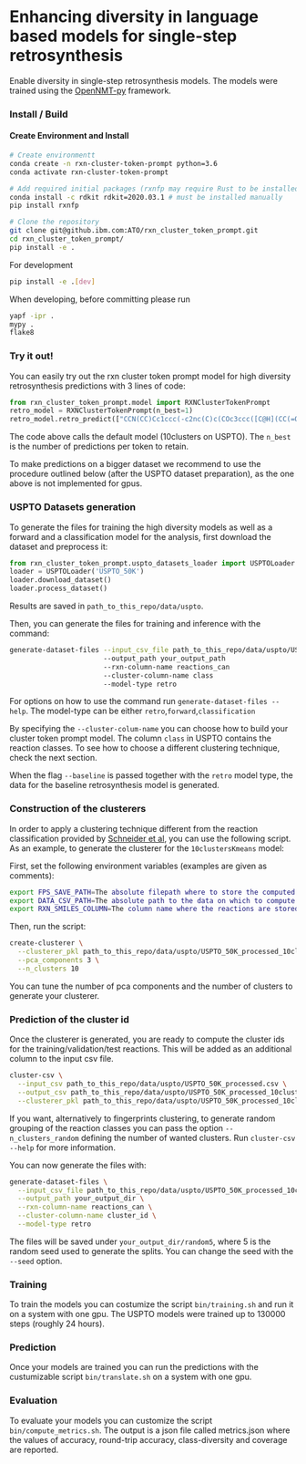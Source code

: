 # Enhancing diversity in language based models for single-step retrosynthesis

Enable diversity in single-step retrosynthesis models. The models were
trained using the [OpenNMT-py](https://github.com/OpenNMT/OpenNMT-py) framework.

### Install / Build
#### Create Environment and Install
```bash
# Create environmentt
conda create -n rxn-cluster-token-prompt python=3.6
conda activate rxn-cluster-token-prompt

# Add required initial packages (rxnfp may require Rust to be installed)
conda install -c rdkit rdkit=2020.03.1 # must be installed manually
pip install rxnfp

# Clone the repository
git clone git@github.ibm.com:ATO/rxn_cluster_token_prompt.git
cd rxn_cluster_token_prompt/
pip install -e .
```
For development
```bash
pip install -e .[dev]
```
When developing, before committing please run
```bash
yapf -ipr .
mypy .
flake8
```

### Try it out!
You can easily try out the rxn cluster token prompt model for high diversity retrosynthesis
predictions with 3 lines of code:
```python
from rxn_cluster_token_prompt.model import RXNClusterTokenPrompt
retro_model = RXNClusterTokenPrompt(n_best=1)
retro_model.retro_predict(["CCN(CC)Cc1ccc(-c2nc(C)c(COc3ccc([C@H](CC(=O)N4C(=O)OC[C@@H]4Cc4ccccc4)c4ccon4)cc3)s2)cc1"], reorder_by_forward_likelihood=True, verbose=True)
```

The code above calls the default model (10clusters on USPTO). 
The `n_best` is the number of predictions per token to retain.

To make predictions on a bigger dataset we recommend to use the procedure outlined
below (after the USPTO dataset preparation), as the one above is not implemented for gpus.

### USPTO Datasets generation
To generate the files for training the high diversity models
as well as a forward and a classification model for the analysis, 
first download the dataset and preprocess it:
```python
from rxn_cluster_token_prompt.uspto_datasets_loader import USPTOLoader
loader = USPTOLoader('USPTO_50K')
loader.download_dataset()
loader.process_dataset()
```
Results are saved in `path_to_this_repo/data/uspto`.

Then, you can generate the files for training and inference with the command:
```bash
generate-dataset-files --input_csv_file path_to_this_repo/data/uspto/USPTO_50K_processed.csv
                       --output_path your_output_path
                       --rxn-column-name reactions_can
                       --cluster-column-name class 
                       --model-type retro
```
For options on how to use the command run `generate-dataset-files --help`.
The model-type can be either `retro`,`forward`,`classification`

By specifying the `--cluster-colum-name` you can choose how to build your cluster token prompt model.
The column `class` in USPTO contains the reaction classes. To see how to choose
a different clustering technique, check the next section.

When the flag `--baseline` is passed together with the `retro` model type, the data
for the baseline retrosynthesis model is generated.

### Construction of the clusterers
In order to apply a clustering technique different from the reaction classification
provided by [Schneider et al](https://doi.org/10.1021/acs.jcim.6b00564), you can use the following script.
As an example, to generate the clusterer for the `10clustersKmeans` model:

First, set the following environment variables (examples are given as comments):
```bash
export FPS_SAVE_PATH=The absolute filepath where to store the computed fingerprints # path_to_this_repo/data/uspto/USPTO_50K_processed_fingerprints.pkl
export DATA_CSV_PATH=The absolute path to the data on which to compute the fingerprints # path_to_this_repo/data/uspto/USPTO_50K_processed.csv
export RXN_SMILES_COLUMN=The column name where the reactions are stored # reactions_can
```
Then, run the script:
```bash
create-clusterer \
  --clusterer_pkl path_to_this_repo/data/uspto/USPTO_50K_processed_10clustersKmeans_clusterer.pkl \
  --pca_components 3 \
  --n_clusters 10
```

You can tune the number of pca components and the number of clusters to
generate your clusterer.

### Prediction of the cluster id
Once the clusterer is generated, you are ready to compute the cluster ids
for the training/validation/test reactions. This will be added as an additional column
to the input csv file.

```bash
cluster-csv \
  --input_csv path_to_this_repo/data/uspto/USPTO_50K_processed.csv \
  --output_csv path_to_this_repo/data/uspto/USPTO_50K_processed_10clustersKmeans.csv \
  --clusterer_pkl path_to_this_repo/data/uspto/USPTO_50K_processed_10clustersKmeans_clusterer.pkl
```
If you want, alternatively to fingerprints clustering, to generate random grouping of the reaction classes 
you can pass the option `--n_clusters_random` defining
the number of wanted clusters.
Run `cluster-csv --help` for more information.

You can now generate the files with:
```bash
generate-dataset-files \
  --input_csv_file path_to_this_repo/data/uspto/USPTO_50K_processed_10clustersKmeans.csv \
  --output_path your_output_dir \
  --rxn-column-name reactions_can \
  --cluster-column-name cluster_id \
  --model-type retro
```
The files will be saved under `your_output_dir/random5`, where 5 is the random seed used to 
generate the splits. You can change the seed with the `--seed` option.

### Training
To train the models you can costumize the script `bin/training.sh` and run it on a system with 
one gpu. The USPTO models were trained up to 130000 steps (roughly 24 hours).

### Prediction

Once your models are trained you can run the predictions with the custumizable script `bin/translate.sh` on a system with 
one gpu.

### Evaluation

To evaluate your models you can customize the script `bin/compute_metrics.sh`. The output is a json file called metrics.json
where the values of accuracy, round-trip accuracy, class-diversity and coverage are reported.
